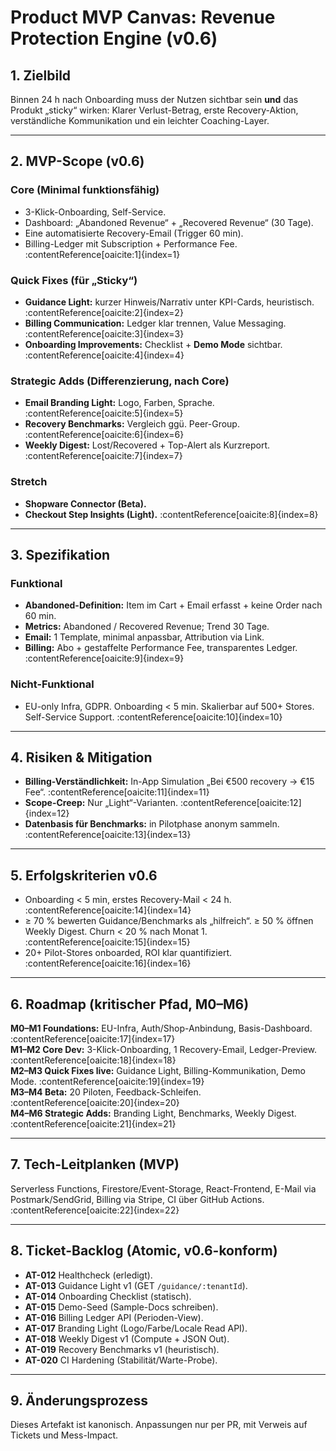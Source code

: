 # Product MVP Canvas: Revenue Protection Engine (v0.6)

## 1. Zielbild
Binnen 24 h nach Onboarding muss der Nutzen sichtbar sein **und** das Produkt „sticky“ wirken: Klarer Verlust-Betrag, erste Recovery-Aktion, verständliche Kommunikation und ein leichter Coaching-Layer. 

---

## 2. MVP-Scope (v0.6)

### Core (Minimal funktionsfähig)
- 3-Klick-Onboarding, Self-Service.  
- Dashboard: „Abandoned Revenue“ + „Recovered Revenue“ (30 Tage).  
- Eine automatisierte Recovery-Email (Trigger 60 min).  
- Billing-Ledger mit Subscription + Performance Fee. :contentReference[oaicite:1]{index=1}

### Quick Fixes (für „Sticky“)
- **Guidance Light:** kurzer Hinweis/Narrativ unter KPI-Cards, heuristisch. :contentReference[oaicite:2]{index=2}
- **Billing Communication:** Ledger klar trennen, Value Messaging. :contentReference[oaicite:3]{index=3}
- **Onboarding Improvements:** Checklist + **Demo Mode** sichtbar. :contentReference[oaicite:4]{index=4}

### Strategic Adds (Differenzierung, nach Core)
- **Email Branding Light:** Logo, Farben, Sprache. :contentReference[oaicite:5]{index=5}
- **Recovery Benchmarks:** Vergleich ggü. Peer-Group. :contentReference[oaicite:6]{index=6}
- **Weekly Digest:** Lost/Recovered + Top-Alert als Kurzreport. :contentReference[oaicite:7]{index=7}

### Stretch
- **Shopware Connector (Beta).**  
- **Checkout Step Insights (Light).** :contentReference[oaicite:8]{index=8}

---

## 3. Spezifikation

### Funktional
- **Abandoned-Definition:** Item im Cart + Email erfasst + keine Order nach 60 min.  
- **Metrics:** Abandoned / Recovered Revenue; Trend 30 Tage.  
- **Email:** 1 Template, minimal anpassbar, Attribution via Link.  
- **Billing:** Abo + gestaffelte Performance Fee, transparentes Ledger. :contentReference[oaicite:9]{index=9}

### Nicht-Funktional
- EU-only Infra, GDPR. Onboarding < 5 min. Skalierbar auf 500+ Stores. Self-Service Support. :contentReference[oaicite:10]{index=10}

---

## 4. Risiken & Mitigation
- **Billing-Verständlichkeit:** In-App Simulation „Bei €500 recovery → €15 Fee“. :contentReference[oaicite:11]{index=11}  
- **Scope-Creep:** Nur „Light“-Varianten. :contentReference[oaicite:12]{index=12}  
- **Datenbasis für Benchmarks:** in Pilotphase anonym sammeln. :contentReference[oaicite:13]{index=13}

---

## 5. Erfolgskriterien v0.6
- Onboarding < 5 min, erstes Recovery-Mail < 24 h. :contentReference[oaicite:14]{index=14}  
- ≥ 70 % bewerten Guidance/Benchmarks als „hilfreich“. ≥ 50 % öffnen Weekly Digest. Churn < 20 % nach Monat 1. :contentReference[oaicite:15]{index=15}  
- 20+ Pilot-Stores onboarded, ROI klar quantifiziert. :contentReference[oaicite:16]{index=16}

---

## 6. Roadmap (kritischer Pfad, M0–M6)

**M0–M1 Foundations:** EU-Infra, Auth/Shop-Anbindung, Basis-Dashboard. :contentReference[oaicite:17]{index=17}  
**M1–M2 Core Dev:** 3-Klick-Onboarding, 1 Recovery-Email, Ledger-Preview. :contentReference[oaicite:18]{index=18}  
**M2–M3 Quick Fixes live:** Guidance Light, Billing-Kommunikation, Demo Mode. :contentReference[oaicite:19]{index=19}  
**M3–M4 Beta:** 20 Piloten, Feedback-Schleifen. :contentReference[oaicite:20]{index=20}  
**M4–M6 Strategic Adds:** Branding Light, Benchmarks, Weekly Digest. :contentReference[oaicite:21]{index=21}

---

## 7. Tech-Leitplanken (MVP)
Serverless Functions, Firestore/Event-Storage, React-Frontend, E-Mail via Postmark/SendGrid, Billing via Stripe, CI über GitHub Actions. :contentReference[oaicite:22]{index=22}

---

## 8. Ticket-Backlog (Atomic, v0.6-konform)
- **AT-012** Healthcheck (erledigt).  
- **AT-013** Guidance Light v1 (GET `/guidance/:tenantId`).  
- **AT-014** Onboarding Checklist (statisch).  
- **AT-015** Demo-Seed (Sample-Docs schreiben).  
- **AT-016** Billing Ledger API (Perioden-View).  
- **AT-017** Branding Light (Logo/Farbe/Locale Read API).  
- **AT-018** Weekly Digest v1 (Compute + JSON Out).  
- **AT-019** Recovery Benchmarks v1 (heuristisch).  
- **AT-020** CI Hardening (Stabilität/Warte-Probe).

---

## 9. Änderungsprozess
Dieses Artefakt ist kanonisch. Anpassungen nur per PR, mit Verweis auf Tickets und Mess-Impact.
